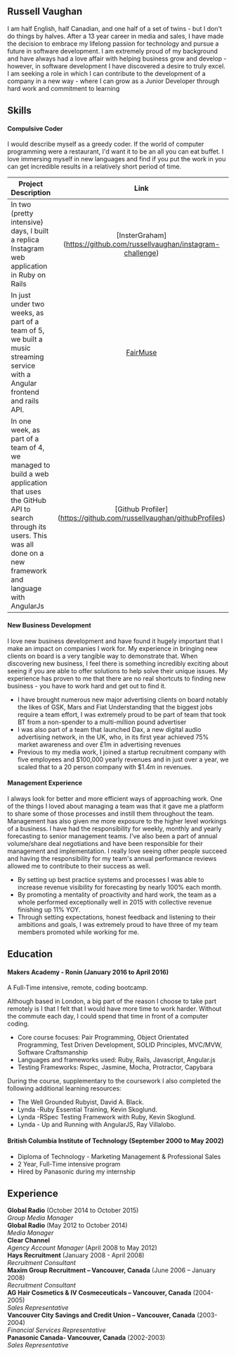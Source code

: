 ## Russell Vaughan

I am half English, half Canadian, and one half of a set of twins - but I don't do things by halves.  After a 13 year career in media and sales, I have made the decision to embrace my lifelong passion for technology and pursue a future in software development.  I am extremely proud of my background and have always had a love affair with helping business grow and develop - however, in software development I have discovered a desire to truly excel.  I am seeking a role in which I can contribute to the development of a company in a new way - where I can grow as a Junior Developer through hard work and commitment to learning

## Skills

#### Compulsive Coder

I would describe myself as a greedy coder. If the world of computer programming were a restaurant, I'd want it to be an all you can eat buffet. I love immersing myself in new languages and find if you put the work in you can get incredible results in a relatively short period of time. 


| Project Description        |    Link        | 
| ------------- |:-------------:| 
| In two (pretty intensive) days, I built a replica Instagram web application in Ruby on Rails     | [InsterGraham] (https://github.com/russellvaughan/instagram-challenge) |
| In just under two weeks, as part of a team of 5, we built a music streaming service with a Angular frontend and rails API.      | [FairMuse](https://github.com/russellvaughan/fairMuse) |   
|In one week, as part of a team of 4, we managed to build a web application that uses the GitHub API to search through its users. This was all done on a new framework and language with AngularJs | [Github Profiler] (https://github.com/russellvaughan/githubProfiles)   |  

#### New Business Development

I love new business development and have found it hugely important that I make an impact on companies I work for.  My experience in bringing new clients on board is a very tangible way to demonstrate that.  When discovering new business, I feel there is something incredibly exciting about seeing if you are able to offer solutions to help solve their unique issues.  My experience has proven to me that there are no real shortcuts to finding new business - you have to work hard and get out to find it.

- I have brought numerous new major advertising clients on board notably the likes of GSK, Mars and Fiat
Understanding that the biggest jobs require a team effort, I was extremely proud to be part of team that took BT from a non-spender to a multi-million pound advertiser
- I was also part of a team that launched Dax, a new digital audio advertising network, in the UK, who, in its first year achieved 75% market awareness and over £1m in advertising revenues
- Previous to my media work, I joined a startup recruitment company with five employees and $100,000 yearly revenues and in just over a year, we scaled that to a 20 person company with $1.4m in revenues.


#### Management Experience

I always look for better and more efficient ways of approaching work. One of the things I loved about managing a team was that it gave me a platform to share some of those processes and instill them throughout the team. Management has also given me more exposure to the higher level workings of a business. I have had the responsibility for weekly, monthly and yearly forecasting to senior management teams. I've also been a part of annual volume/share deal negotiations and have been responsible for their management and implementation. I really love seeing other people succeed and having the responsibility for my team's annual performance reviews allowed me to contribute to their success as well.

- By setting up best practice systems and processes I was able to increase revenue visibility for forecasting by nearly 100% each month.
- By promoting a mentality of proactivity and hard work, the team as a whole performed exceptionally well in 2015 with collective        revenue finishing up 11% YOY.
- Through setting expectations, honest feedback and listening to their ambitions and goals, I was extremely proud to have three of my      team members promoted while working for me.

## Education

#### Makers Academy - Ronin (January 2016 to April 2016)
 A Full-Time intensive, remote, coding bootcamp. 

Although based in London, a big part of the reason I choose to take part remotely is I that I felt that I would have more time to work harder. Without the commute each day, I could spend that time in front of a computer coding.

- Core course focuses: Pair Programming, Object Orientated Programming, Test Driven Development, SOLID Principles, MVC/MVW, Software       Craftsmanship
- Languages and frameworks used: Ruby, Rails, Javascript, Angular.js
- Testing Frameworks: Rspec, Jasmine, Mocha, Protractor, Capybara

During the course, supplementary to the coursework I also completed the following additional learning resources: 

- The Well Grounded Rubyist, David A. Black.  
- Lynda -Ruby Essential Training, Kevin Skoglund.  
- Lynda -RSpec Testing Framework with Ruby, Kevin Skoglund.  
- Lynda - Up and Running with AngularJS,  Ray Villalobo.  

#### British Columbia Institute of Technology (September 2000 to May 2002)

- Diploma of Technology - Marketing Management & Professional Sales
- 2 Year, Full-Time intensive program 
- Hired by Panasonic during my internship

## Experience

**Global Radio** (October 2014 to October 2015)    
*Group Media Manager*  
**Global Radio** (May 2012 to October 2014)   
*Media Manager*  
**Clear Channel**  
*Agency Account Manager* (April 2008 to May 2012)  
**Hays Recruitment** (January 2008 - April 2008)  
*Recruitment Consultant*  
**Maxim Group Recruitment – Vancouver, Canada** (June 2006 – January 2008)  
*Recruitment Consultant*  
**AG Hair Cosmetics & IV Cosmeceuticals – Vancouver, Canada** (2004-2005)  
*Sales Representative*  
**Vancouver City Savings and Credit Union – Vancouver, Canada** (2003-2004)  
*Financial Services Representative*  
**Panasonic Canada- Vancouver, Canada** (2002-2003)    
*Sales Representative*  

